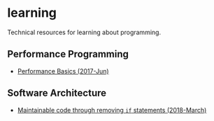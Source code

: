 # learning
Technical resources for learning about programming.


## Performance Programming

- [Performance Basics (2017-Jun)](performance/2017_06_performance_basics)

## Software Architecture

- [Maintainable code through removing `if` statements (2018-March)](architecture/2018_03_maintainability_rock_paper_scissors)
